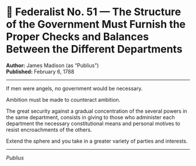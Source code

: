 # 📜 Federalist No. 51 — The Structure of the Government Must Furnish the Proper Checks and Balances Between the Different Departments

**Author:** James Madison (as “Publius”)  
**Published:** February 6, 1788

---

If men were angels, no government would be necessary.

Ambition must be made to counteract ambition.

The great security against a gradual concentration of the several powers in the same department, consists in giving to those who administer each department the necessary constitutional means and personal motives to resist encroachments of the others.

Extend the sphere and you take in a greater variety of parties and interests.

---

*Publius*
